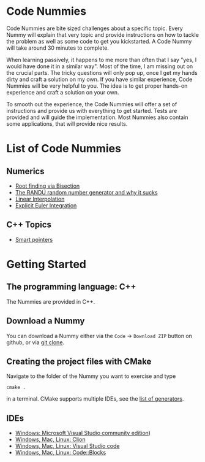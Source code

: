 # Code Nummies

Code Nummies are bite sized challenges about a specific topic. Every Nummy will explain that very topic and provide
instructions on how to tackle the problem as well as some code to get you kickstarted. A Code Nummy will take around 30
minutes to complete.

When learning passively, it happens to me more than often that I say "yes, I would have done it in a similar way". Most
of the time, I am missing out on the crucial parts. The tricky questions will only pop up, once I get my hands dirty and
craft a solution on my own. If you have similar experience, Code Nummies will be very helpful to you. The idea is to get
proper hands-on experience and craft a solution on your own.

To smooth out the experience, the Code Nummies will offer a set of instructions and provide us with everything to get
started. Tests are provided and will guide the implementation. Most Nummies also contain some
applications, that will provide nice results.

# List of Code Nummies

## Numerics

- [Root finding via Bisection](https://github.com/Laguna1989/CodeKata_Numerics_RootFindingWithBisection)
- [The RANDU random number generator and why it sucks](https://github.com/Laguna1989/CodeKata_Numerics_Randu)
- [Linear Interpolation](https://github.com/Laguna1989/CodeKata_Numerics_LinearInterpolation)
- [Explicit Euler Integration](https://github.com/Laguna1989/CodeKata_Numerics_Euler)

## C++ Topics

- [Smart pointers](https://github.com/Laguna1989/CodeKata_Cpp_SmartPointers)

# Getting Started

## The programming language: C++

The Nummies are provided in C++.

## Download a Nummy

You can download a Nummy either via the `Code` -> `Download ZIP` button on github, or
via [git clone](https://git-scm.com/book/en/v2/Git-Basics-Getting-a-Git-Repository).

## Creating the project files with CMake

Navigate to the folder of the Nummy you want to exercise and type

```shell
cmake .
```

in a terminal. CMake supports multiple IDEs, see
the [list of generators](https://cmake.org/cmake/help/latest/manual/cmake-generators.7.html).

## IDEs

* [Windows: Microsoft Visual Studio community edition](https://visualstudio.microsoft.com/de/vs/community/))
* [Windows, Mac, Linux: Clion](https://www.jetbrains.com/de-de/clion/download/#section=windows)
* [Windows, Mac, Linux: Visual Studio code](https://code.visualstudio.com/)
* [Windows, Mac, Linux: Code::Blocks](https://www.codeblocks.org/downloads/binaries/)

